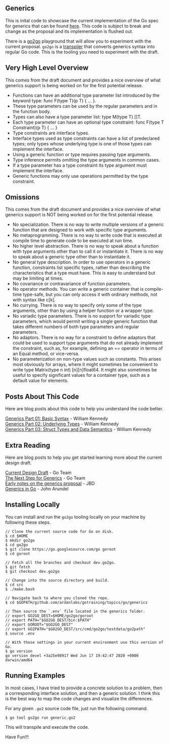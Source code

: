## Generics

This is inital code to showcase the current implementation of the Go spec for generics that can be found [here](https://go.googlesource.com/proposal/+/refs/heads/master/design/go2draft-type-parameters.md). This code is subject to break and change as the proposal and its implementation is flushed out.

There is a [go2go](https://go2goplay.golang.org/) playground that will allow you to experiment with the current proposal. `go2go` is a [transpiler](https://en.wikipedia.org/wiki/Source-to-source_compiler) that converts generics syntax into regular Go code. This is the tooling you need to experiment with the draft.

## Very High Level Overview

This comes from the draft document and provides a nice overview of what generics support is being worked on for the first potential release.

* Functions can have an additional type parameter list introduced by the keyword type: func F(type T)(p T) { ... }.
* These type parameters can be used by the regular parameters and in the function body.
* Types can also have a type parameter list: type M(type T) []T.
* Each type parameter can have an optional type constraint: func F(type T Constraint)(p T) { ... }
* Type constraints are interface types.
* Interface types used as type constraints can have a list of predeclared types; only types whose underlying type is one of those types can implement the interface.
* Using a generic function or type requires passing type arguments.
* Type inference permits omitting the type arguments in common cases.
* If a type parameter has a type constraint its type argument must implement the interface.
* Generic functions may only use operations permitted by the type constraint.

## Omissions

This comes from the draft document and provides a nice overview of what generics support is NOT being worked on for the first potential release.

* No specialization. There is no way to write multiple versions of a generic function that are designed to work with specific type arguments.
* No metaprogramming. There is no way to write code that is executed at compile time to generate code to be executed at run time.
* No higher level abstraction. There is no way to speak about a function with type arguments other than to call it or instantiate it. There is no way to speak about a generic type other than to instantiate it.
* No general type description. In order to use operators in a generic function, constraints list specific types, rather than describing the characteristics that a type must have. This is easy to understand but may be limiting at times.
* No covariance or contravariance of function parameters.
* No operator methods. You can write a generic container that is compile-time type-safe, but you can only access it with ordinary methods, not with syntax like c[k].
* No currying. There is no way to specify only some of the type arguments, other than by using a helper function or a wrapper type.
* No variadic type parameters. There is no support for variadic type parameters, which would permit writing a single generic function that takes different numbers of both type parameters and regular parameters.
* No adaptors. There is no way for a constraint to define adaptors that could be used to support type arguments that do not already implement the constraint, such as, for example, defining an == operator in terms of an Equal method, or vice-versa.
* No parameterization on non-type values such as constants. This arises most obviously for arrays, where it might sometimes be convenient to write type Matrix(type n int) [n][n]float64. It might also sometimes be useful to specify significant values for a container type, such as a default value for elements.

## Posts About This Code

Here are blog posts about this code to help you understand the code better.

[Generics Part 01: Basic Syntax](https://www.ardanlabs.com/blog/2020/07/generics-01-basic-syntax.html) - William Kennedy  
[Generics Part 02: Underlying Types](https://www.ardanlabs.com/blog/2020/08/generics-02-underlying-types.html) - William Kennedy  
[Generics Part 03: Struct Types and Data Semantics](https://www.ardanlabs.com/blog/2020/09/generics-03-struct-types-and-data-semantics.html) - William Kennedy  

## Extra Reading

Here are blog posts to help you get started learning more about the current design draft.

[Current Design Draft](https://go.googlesource.com/proposal/+/refs/heads/master/design/go2draft-type-parameters.md) - Go Team  
[The Next Step for Generics](https://blog.golang.org/generics-next-step) - Go Team  
[Early notes on the generics proposal](https://rakyll.org/generics-proposal/) - JBD  
[Generics in Go](https://bitfieldconsulting.com/golang/generics) - John Arundel  

## Installing Locally

You can install and run the `go2go` tooling locally on your machine by following these steps.

```
// Clone the current source code for Go on disk.
$ cd $HOME
$ mkdir go2go
$ cd go2go
$ git clone https://go.googlesource.com/go goroot
$ cd goroot

// Fetch all the branches and checkout dev.go2go.
$ git fetch
$ git checkout dev.go2go

// Change into the source directory and build.
$ cd src
$ ./make.bash

// Navigate back to where you cloned the repo.
$ cd $GOPATH/github.com/ardanlabs/gotraining/topics/go/generics

// Then source the `.env` file located in the generics folder.
// export GO2GO_DEST=$HOME/go2go/goroot
// export PATH="$GO2GO_DEST/bin:$PATH"
// export GOROOT="$GO2GO_DEST"
// export GO2PATH="$GO2GO_DEST/src/cmd/go2go/testdata/go2path"
$ source .env

// With those settings in your current environment use this version of Go.
$ go version
go version devel +3a25e98917 Wed Jun 17 19:42:47 2020 +0000 darwin/amd64
```

## Running Examples

In most cases, I have tried to provide a concrete solution to a problem, then a corresponding interface solution, and then a generic solution. I think this is the best way to map the code changes and visualize the differences.

For any given `.go2` source code file, just run the following command.

```
$ go tool go2go run generic.go2
```

This will transpile and execute the code.

Have Fun!!!